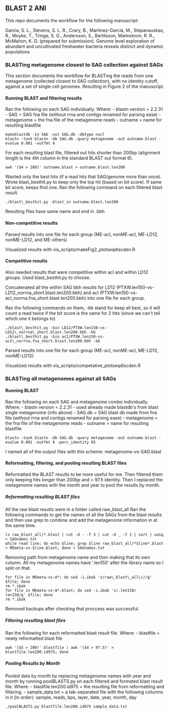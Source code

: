 ## BLAST 2 ANI

This repo documents the workflow for the following manuscript:

Garcia, S. L., Stevens, S. L. R., Crary, B., Martinez-Garcia, M., Stepanauskas, R., Woyke, T., Tringe, S. G., Andersson,
S., Bertilsson, Malmstrom, R. R., McMahon, K. D. (prepared for submission). Genome level exploration of abundant and
uncultivated freshwater bacteria reveals distinct and dynamic populations.


### BLASTing metagenome closest to SAG collection against SAGs

This section documents the workflow for BLASTing the reads from one metagenome (collected closest to SAG collection), with no identity cutoff, against a set of single cell genomes.  Resulting in Figure 2 of the manuscript.

#### Running BLAST and filtering results

Ran the following on each SAG individually.  Where:
	- blastn version = 2.2.31
	- SAG = SAG fna file (without rrna and contigs renamed for parsing ease) 
	- metagenome = the fna file of the metagenome reads
	- outname = name for resulting blastfile 

```
makeblastdb -in SAG -out SAG.db -dbtype nucl
blastn -task blastn -db SAG.db -query metagenome -out outname.blast -evalue 0.001 -outfmt 6
```

For each resulting blast file, filtered out hits shorter than 200bp (alignment length is the 4th column in the standard BLAST out format 6).
```
awk '($4 > 200)' outname.blast > outname.blast.len200
```

Wanted only the best hits (if a read hits that SAG/genome more than once).
Wrote blast_besthit.py to keep only the top hit (based on bit score).  If same bit score, keeps first one.
Ran the following command on each filtered blast result.

```
./blast\_besthit.py -blast_in outname.blast.len200
```
Resulting files have same name and end in .bbh

#### Non-competitive results

Parsed results into one file for each group (ME-acI, nonME-acI, ME-LD12, nonME-LD12, and ME-others)

Visualized results with vis_scripts/makeFig2\_plotseqdiscden.R

#### Competitive results

Also needed results that were competitive within acI and within LD12 groups.  Used blast_besthit.py to choose.

Concatenated all the within SAG bbh results for LD12 (PTXW.len150-vs-LD12\_norrna\_short.blast.len200.bbh) and acI (PTXW.len150-vs-acI\_norrna.fna\_short.blast.len200.bbh) into one file for each group.

Ran the following commands on them, -kb stand for keep all best, so it will count a read twice if the bit score is the same for 2 hits (since we can't tell which one it belongs to)
```
./blast\_besthit.py -bin LD12/PTXW.len150-vs-LD12\_norrna\_short.blast.len200.bbh -kb
./blast\_besthit.py -bin acI/PTXW.len150-vs-acI\_norrna.fna_short.blast.len200.bbh -kb
```

Parsed results into one file for each group (ME-acI, nonME-acI, ME-LD12, nonME-LD12)

Visualized results with vis\_scripts/competative\_plotseqdiscden.R

### BLASTing all metagenomes against all SAGs

#### Running BLAST 
Ran the following on each SAG and metagenome combo individually.  Where:
	- blastn version = 2.2.31
	- used already made blastdb's from blast single metagenome (info above)
	- SAG.db = SAG blast db made from fna file (without rrna and contigs renamed for parsing ease) 
	- metagenome = the fna file of the metagenome reads
	- outname = name for resulting blastfile 

```
blastn -task blastn -db SAG.db -query metagenome -out outname.blast -evalue 0.001 -outfmt 6 -perc_identity 95
```
I named all of the output files with this scheme: metagenome-vs-SAG.blast

#### Reformatting, filtering, and pooling resulting BLAST files

Reformatted the BLAST results to be more useful for me. Then filtered them only keeping hits longer than 200bp and > 97.5 identity.  Then I replaced the metagenome names with the month and year to pool the results by month.

##### Reformatting resulting BLAST files

All the raw blast results were in a folder called raw\_blast\_all
Ran the following commands to get the names of all the SAGs from the blast results and then use grep to combine and add the metagenome information in at the same time.
```
ls raw_blast_all/*.blast | cut -d - -f 3 | cut -d _ -f 1 | sort | uniq > SAGnames.txt
while read line; do echo $line; grep $line raw_blast_all/*$line*.blast > MEmeta-vs-$line.blast; done < SAGnames.txt
```

Removing path from metagenome name and then making that its own column.  All my metagenome names have '.len150' after the library name so I split on that.
```
for file in MEmeta-vs-A*; do sed -i.ibak 's/raw\_blast\_all\///g' $file; done
rm *.ibak
for file in MEmeta-vs-A*.blast; do sed -i.ibak 's/.len150/        len150/g' $file; done
rm *.ibak
```
Removed backups after checking that proccess was successful. 

##### Filtering resulting blast files

Ran the following for each reformatted blast result file.  Where:
	- blastfile = newly reformatted blast file

```
awk '($5 > 200)' blastfile | awk '($4 > 97.5)' > blastfile.len200.id975; done
```

##### Pooling Results by Month

Pooled data by month by replacing metagenome names with year and month by running poolBLASTS.py on each filtered and formated blast result file. Where:
	- blastfile.len200.id975 = the resulting file from reformatting and filtering.
	- sample_data.txt = a tab-separated file with the following columns in it (in order):
		sample, reads, bps, layer, date, year, month, day
		
```
./poolBLASTS.py blastfile.len200.id975 sample_data.txt
```


